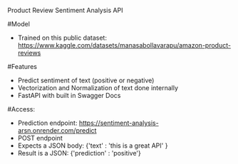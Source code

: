 Product Review Sentiment Analysis API 

#Model 
- Trained on this public dataset: https://www.kaggle.com/datasets/manasabollavarapu/amazon-product-reviews

#Features 
- Predict sentiment of text (positive or negative)
- Vectorization and Normalization of text done internally
- FastAPI with built in Swagger Docs

#Access: 
- Prediction endpoint: https://sentiment-analysis-arsn.onrender.com/predict
- POST endpoint
- Expects a JSON body:
{'text' : 'this is a great API' }
- Result is a JSON:
{'prediction' : 'positive'}
